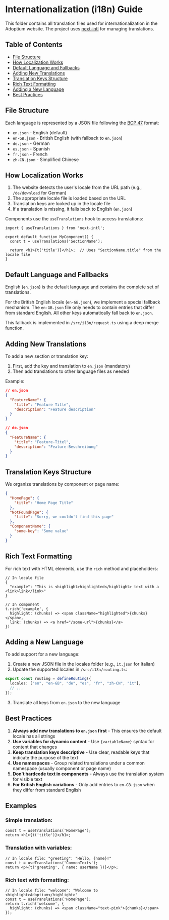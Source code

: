 # Internationalization (i18n) Guide

This folder contains all translation files used for internationalization in the Adoptium website. The project uses [next-intl](https://next-intl-docs.vercel.app/) for managing translations.

## Table of Contents

- [File Structure](#file-structure)
- [How Localization Works](#how-localization-works)
- [Default Language and Fallbacks](#default-language-and-fallbacks)
- [Adding New Translations](#adding-new-translations)
- [Translation Keys Structure](#translation-keys-structure)
- [Rich Text Formatting](#rich-text-formatting)
- [Adding a New Language](#adding-a-new-language)
- [Best Practices](#best-practices)

## File Structure

Each language is represented by a JSON file following the [BCP 47](https://en.wikipedia.org/wiki/IETF_language_tag) format:

- `en.json` - English (default)
- `en-GB.json` - British English (with fallback to `en.json`)
- `de.json` - German
- `es.json` - Spanish
- `fr.json` - French
- `zh-CN.json` - Simplified Chinese

## How Localization Works

1. The website detects the user's locale from the URL path (e.g., `/de/download` for German)
2. The appropriate locale file is loaded based on the URL
3. Translation keys are looked up in the locale file
4. If a translation is missing, it falls back to English (`en.json`)

Components use the `useTranslations` hook to access translations:

```tsx
import { useTranslations } from 'next-intl';

export default function MyComponent() {
  const t = useTranslations('SectionName');
  
  return <h1>{t('title')}</h1>;  // Uses "SectionName.title" from the locale file
}
```

## Default Language and Fallbacks

English (`en.json`) is the default language and contains the complete set of translations. 

For the British English locale (`en-GB.json`), we implement a special fallback mechanism. The `en-GB.json` file only needs to contain entries that differ from standard English. All other keys automatically fall back to `en.json`.

This fallback is implemented in `/src/i18n/request.ts` using a deep merge function.

## Adding New Translations

To add a new section or translation key:

1. First, add the key and translation to `en.json` (mandatory)
2. Then add translations to other language files as needed

Example:

```json
// en.json
{
  "FeatureName": {
    "title": "Feature Title",
    "description": "Feature description"
  }
}

// de.json
{
  "FeatureName": {
    "title": "Feature-Titel",
    "description": "Feature-Beschreibung"
  }
}
```

## Translation Keys Structure

We organize translations by component or page name:

```json
{
  "HomePage": {
    "title": "Home Page Title"
  },
  "NotFoundPage": {
    "title": "Sorry, we couldn't find this page"
  },
  "ComponentName": {
    "some-key": "Some value"
  }
}
```

## Rich Text Formatting

For rich text with HTML elements, use the `rich` method and placeholders:

```tsx
// In locale file
{
  "example": "This is <highlight>highlighted</highlight> text with a <link>link</link>"
}

// In component
t.rich('example', {
  highlight: (chunks) => <span className="highlighted">{chunks}</span>,
  link: (chunks) => <a href="/some-url">{chunks}</a>
})
```

## Adding a New Language

To add support for a new language:

1. Create a new JSON file in the locales folder (e.g., `it.json` for Italian)
2. Update the supported locales in `/src/i18n/routing.ts`:

```typescript
export const routing = defineRouting({
  locales: ["en", "en-GB", "de", "es", "fr", "zh-CN", "it"],
  // ...
});
```

3. Translate all keys from `en.json` to the new language

## Best Practices

1. **Always add new translations to `en.json` first** - This ensures the default locale has all strings
2. **Use variables for dynamic content** - Use `{variableName}` syntax for content that changes
3. **Keep translation keys descriptive** - Use clear, readable keys that indicate the purpose of the text
4. **Use namespaces** - Group related translations under a common namespace (usually component or page name)
5. **Don't hardcode text in components** - Always use the translation system for visible text
6. **For British English variations** - Only add entries to `en-GB.json` when they differ from standard English

## Examples

### Simple translation:
```tsx
const t = useTranslations('HomePage');
return <h1>{t('title')}</h1>;
```

### Translation with variables:
```tsx
// In locale file: "greeting": "Hello, {name}!"
const t = useTranslations('CommonTexts');
return <p>{t('greeting', { name: userName })}</p>;
```

### Rich text with formatting:
```tsx
// In locale file: "welcome": "Welcome to <highlight>Adoptium</highlight>"
const t = useTranslations('HomePage');
return t.rich('welcome', {
  highlight: (chunks) => <span className="text-pink">{chunks}</span>
});
```
